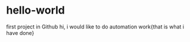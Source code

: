 # hello-world
first project in Github
hi, i would like to do automation work{that is what i have done}
